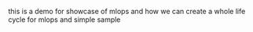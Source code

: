 this is a demo for showcase of mlops and how we can create a whole life cycle for mlops and simple sample
